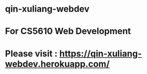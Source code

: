 # qin-xuliang-webdev
# For CS5610 Web Development
# Please visit : https://qin-xuliang-webdev.herokuapp.com/
